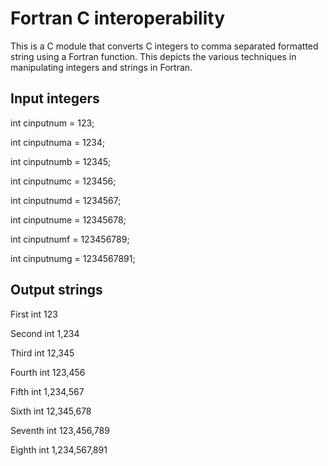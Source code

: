 # Fortran C interoperability
This is a C module that converts C integers to comma separated formatted string using a Fortran function. This depicts the various techniques in manipulating integers and strings in Fortran.


<h2> Input integers</h2>
 int cinputnum = 123;
 
 int cinputnuma = 1234;
    
 int cinputnumb = 12345;
    
 int cinputnumc = 123456;
    
 int cinputnumd = 1234567;
    
 int cinputnume = 12345678;
    
 int cinputnumf = 123456789;
    
 int cinputnumg = 1234567891;
 

<h2> Output strings </h2>
 First int 123                                                

 Second int 1,234 

 Third int 12,345 

 Fourth int 123,456 

 Fifth int 1,234,567 

 Sixth int 12,345,678 

 Seventh int 123,456,789 

 Eighth  int 1,234,567,891 

